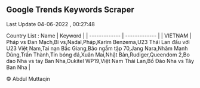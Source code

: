 

## Google Trends Keywords Scraper 
 
Last Update 04-06-2022 , 00:27:48

Country List :
 Name  | Keyword |
| ------------- | ------------- |
| VIETNAM | Pháp vs Đan Mạch,Bỉ vs,Nadal,Pháp,Karim Benzema,U23 Thái Lan đấu với U23 Việt Nam,Tai nạn Bắc Giang,Bão ngầm tập 70,Jang Nara,Nhâm Mạnh Dũng,Trấn Thành,Tin bóng đá,Xuân Mai,Nhật Bản,Rudiger,Queendom 2,Bo dao Nha vs tay Ban Nha,Oukitel WP19,Việt Nam Thái Lan,Bồ Đào Nha vs Tây Ban Nha |



© Abdul Muttaqin 
